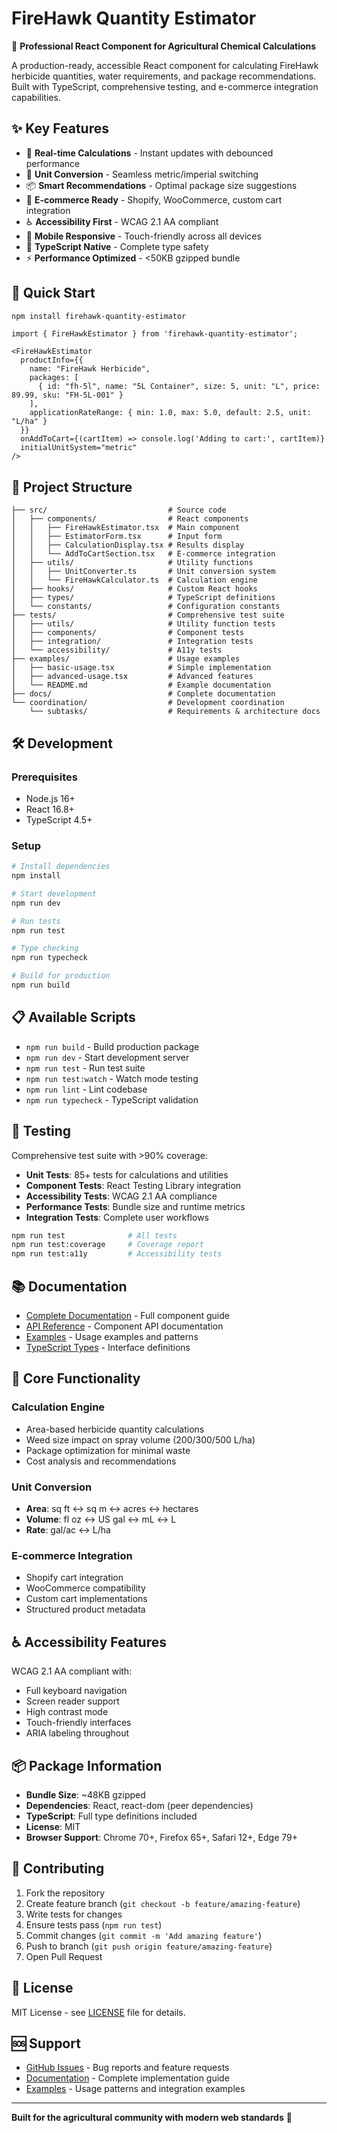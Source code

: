 # FireHawk Quantity Estimator

🌾 **Professional React Component for Agricultural Chemical Calculations**

A production-ready, accessible React component for calculating FireHawk herbicide quantities, water requirements, and package recommendations. Built with TypeScript, comprehensive testing, and e-commerce integration capabilities.

## ✨ Key Features

- 🔢 **Real-time Calculations** - Instant updates with debounced performance
- 🔄 **Unit Conversion** - Seamless metric/imperial switching  
- 📦 **Smart Recommendations** - Optimal package size suggestions
- 🛒 **E-commerce Ready** - Shopify, WooCommerce, custom cart integration
- ♿ **Accessibility First** - WCAG 2.1 AA compliant
- 📱 **Mobile Responsive** - Touch-friendly across all devices
- 🎯 **TypeScript Native** - Complete type safety
- ⚡ **Performance Optimized** - <50KB gzipped bundle

## 🚀 Quick Start

```bash
npm install firehawk-quantity-estimator
```

```tsx
import { FireHawkEstimator } from 'firehawk-quantity-estimator';

<FireHawkEstimator
  productInfo={{
    name: "FireHawk Herbicide",
    packages: [
      { id: "fh-5l", name: "5L Container", size: 5, unit: "L", price: 89.99, sku: "FH-5L-001" }
    ],
    applicationRateRange: { min: 1.0, max: 5.0, default: 2.5, unit: "L/ha" }
  }}
  onAddToCart={(cartItem) => console.log('Adding to cart:', cartItem)}
  initialUnitSystem="metric"
/>
```

## 📁 Project Structure

```
├── src/                           # Source code
│   ├── components/                # React components
│   │   ├── FireHawkEstimator.tsx  # Main component
│   │   ├── EstimatorForm.tsx      # Input form
│   │   ├── CalculationDisplay.tsx # Results display
│   │   └── AddToCartSection.tsx   # E-commerce integration
│   ├── utils/                     # Utility functions
│   │   ├── UnitConverter.ts       # Unit conversion system
│   │   └── FireHawkCalculator.ts  # Calculation engine
│   ├── hooks/                     # Custom React hooks
│   ├── types/                     # TypeScript definitions
│   └── constants/                 # Configuration constants
├── tests/                         # Comprehensive test suite
│   ├── utils/                     # Utility function tests
│   ├── components/                # Component tests
│   ├── integration/               # Integration tests
│   └── accessibility/             # A11y tests
├── examples/                      # Usage examples
│   ├── basic-usage.tsx            # Simple implementation
│   ├── advanced-usage.tsx         # Advanced features
│   └── README.md                  # Example documentation
├── docs/                          # Complete documentation
└── coordination/                  # Development coordination
    └── subtasks/                  # Requirements & architecture docs
```

## 🛠️ Development

### Prerequisites
- Node.js 16+
- React 16.8+
- TypeScript 4.5+

### Setup
```bash
# Install dependencies
npm install

# Start development
npm run dev

# Run tests
npm run test

# Type checking
npm run typecheck

# Build for production
npm run build
```

## 📋 Available Scripts

- `npm run build` - Build production package
- `npm run dev` - Start development server  
- `npm run test` - Run test suite
- `npm run test:watch` - Watch mode testing
- `npm run lint` - Lint codebase
- `npm run typecheck` - TypeScript validation

## 🧪 Testing

Comprehensive test suite with >90% coverage:

- **Unit Tests**: 85+ tests for calculations and utilities
- **Component Tests**: React Testing Library integration  
- **Accessibility Tests**: WCAG 2.1 AA compliance
- **Performance Tests**: Bundle size and runtime metrics
- **Integration Tests**: Complete user workflows

```bash
npm run test              # All tests
npm run test:coverage     # Coverage report
npm run test:a11y         # Accessibility tests
```

## 📚 Documentation

- [Complete Documentation](./docs/README.md) - Full component guide
- [API Reference](./docs/api.md) - Component API documentation
- [Examples](./examples/README.md) - Usage examples and patterns
- [TypeScript Types](./docs/types.md) - Interface definitions

## 🎯 Core Functionality

### Calculation Engine
- Area-based herbicide quantity calculations
- Weed size impact on spray volume (200/300/500 L/ha)
- Package optimization for minimal waste
- Cost analysis and recommendations

### Unit Conversion
- **Area**: sq ft ↔ sq m ↔ acres ↔ hectares
- **Volume**: fl oz ↔ US gal ↔ mL ↔ L  
- **Rate**: gal/ac ↔ L/ha

### E-commerce Integration
- Shopify cart integration
- WooCommerce compatibility
- Custom cart implementations
- Structured product metadata

## ♿ Accessibility Features

WCAG 2.1 AA compliant with:
- Full keyboard navigation
- Screen reader support
- High contrast mode
- Touch-friendly interfaces
- ARIA labeling throughout

## 📦 Package Information

- **Bundle Size**: ~48KB gzipped
- **Dependencies**: React, react-dom (peer dependencies)
- **TypeScript**: Full type definitions included
- **License**: MIT
- **Browser Support**: Chrome 70+, Firefox 65+, Safari 12+, Edge 79+

## 🤝 Contributing

1. Fork the repository
2. Create feature branch (`git checkout -b feature/amazing-feature`)
3. Write tests for changes
4. Ensure tests pass (`npm run test`)
5. Commit changes (`git commit -m 'Add amazing feature'`)
6. Push to branch (`git push origin feature/amazing-feature`)
7. Open Pull Request

## 📄 License

MIT License - see [LICENSE](./LICENSE) file for details.

## 🆘 Support

- [GitHub Issues](https://github.com/your-org/firehawk-quantity-estimator/issues) - Bug reports and feature requests
- [Documentation](./docs/) - Complete implementation guide
- [Examples](./examples/) - Usage patterns and integration examples

---

**Built for the agricultural community with modern web standards** 🌾